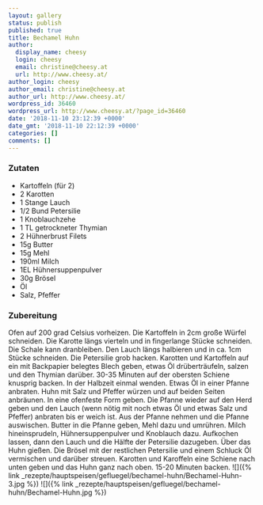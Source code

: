 ```yaml
---
layout: gallery
status: publish
published: true
title: Bechamel Huhn
author:
  display_name: cheesy
  login: cheesy
  email: christine@cheesy.at
  url: http://www.cheesy.at/
author_login: cheesy
author_email: christine@cheesy.at
author_url: http://www.cheesy.at/
wordpress_id: 36460
wordpress_url: http://www.cheesy.at/?page_id=36460
date: '2018-11-10 23:12:39 +0000'
date_gmt: '2018-11-10 22:12:39 +0000'
categories: []
comments: []
---
```

### Zutaten
* Kartoffeln (für 2)
* 2 Karotten
* 1 Stange Lauch
* 1/2 Bund Petersilie
* 1 Knoblauchzehe
* 1 TL getrockneter Thymian
* 2 Hühnerbrust Filets
* 15g Butter
* 15g Mehl
* 190ml Milch
* 1EL Hühnersuppenpulver
* 30g Brösel
* Öl
* Salz, Pfeffer
### Zubereitung
Ofen auf 200 grad Celsius vorheizen. Die Kartoffeln in 2cm große Würfel schneiden. Die Karotte längs vierteln und in fingerlange Stücke schneiden. Die Schale kann dranbleiben. Den Lauch längs halbieren und in ca. 1cm Stücke schneiden. Die Petersilie grob hacken.
Karotten und Kartoffeln auf ein mit Backpapier belegtes Blech geben, etwas Öl drüberträufeln, salzen und den Thymian darüber. 30-35 Minuten auf der obersten Schiene knusprig backen. In der Halbzeit einmal wenden.
Etwas Öl in einer Pfanne anbraten. Huhn mit Salz und Pfeffer würzen und auf beiden Seiten anbräunen. In eine ofenfeste Form geben.
Die Pfanne wieder auf den Herd geben und den Lauch (wenn nötig mit noch etwas Öl und etwas Salz und Pfeffer) anbraten bis er weich ist. Aus der Pfanne nehmen und die Pfanne auswischen.
Butter in die Pfanne geben, Mehl dazu und umrühren. Milch hineinsprudeln, Hühnersuppenpulver und Knoblauch dazu. Aufkochen lassen, dann den Lauch und die Hälfte der Petersilie dazugeben. Über das Huhn gießen.
Die Brösel mit der restlichen Petersilie und einem Schluck Öl vermischen und darüber streuen. Karotten und Karoffeln eine Schiene nach unten geben und das Huhn ganz nach oben. 15-20 Minuten backen.
![]({% link _rezepte/hauptspeisen/gefluegel/bechamel-huhn/Bechamel-Huhn-3.jpg %})
![]({% link _rezepte/hauptspeisen/gefluegel/bechamel-huhn/Bechamel-Huhn.jpg %})
